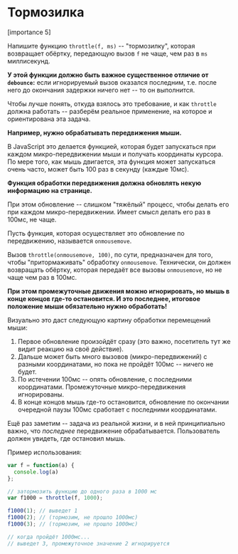# Тормозилка

[importance 5]

Напишите функцию `throttle(f, ms)` -- "тормозилку", которая возвращает обёртку, передающую вызов `f` не чаще, чем раз в `ms` миллисекунд.

**У этой функции должно быть важное существенное отличие от `debounce`:** если игнорируемый вызов оказался последним, т.е. после него до окончания задержки ничего нет -- то он выполнится.

Чтобы лучше понять, откуда взялось это требование, и как `throttle` должна работать -- разберём реальное применение, на которое и ориентирована эта задача.

**Например, нужно обрабатывать передвижения мыши.** 

В JavaScript это делается функцией, которая будет запускаться при каждом микро-передвижении мыши и получать координаты курсора. По мере того, как мышь двигается, эта функция может запускаться очень часто, может быть 100 раз в секунду (каждые 10мс).

**Функция обработки передвижения должна обновлять некую информацию на странице.** 

При этом обновление -- слишком "тяжёлый" процесс, чтобы делать его при каждом микро-передвижении. Имеет смысл делать его раз в 100мс, не чаще. 

Пусть функция, которая осуществляет это обновление по передвижению, называется `onmousemove`.

Вызов `throttle(onmousemove, 100)`, по сути, предназначен для того, чтобы "притормаживать" обработку `onmousemove`. Технически, он должен возвращать обёртку, которая передаёт все вызовы `onmousemove`, но не чаще чем раз в 100мс.

**При этом промежуточные движения можно игнорировать, но мышь в конце концов где-то остановится. И это последнее, итоговое положение мыши обязательно нужно обработать!**

Визуально это даст следующую картину обработки перемещений мыши:
<ol>
<li>Первое обновление произойдёт сразу (это важно, посетитель тут же видит реакцию на своё действие).</li>
<li>Дальше может быть много вызовов (микро-передвижений) с разными координатами, но пока не пройдёт 100мс -- ничего не будет.</li>
<li>По истечении 100мс -- опять обновление, с последними координатами. Промежуточные микро-передвижения игнорированы.</li>
<li>В конце концов мышь где-то остановится, обновление по окончании очередной паузы 100мс  сработает с последними координатами.</li>
</ol>

Ещё раз заметим -- задача из реальной жизни, и в ней принципиально важно, что *последнее* передвижение обрабатывается. Пользователь должен увидеть, где остановил мышь. 

Пример использования:

```js
var f = function(a) {
  console.log(a)
};

// затормозить функцию до одного раза в 1000 мс
var f1000 = throttle(f, 1000);

f1000(1); // выведет 1
f1000(2); // (тормозим, не прошло 1000мс)
f1000(3); // (тормозим, не прошло 1000мс)

// когда пройдёт 1000мс...
// выведет 3, промежуточное значение 2 игнорируется
```

